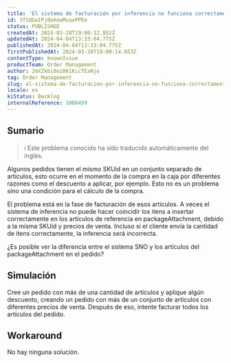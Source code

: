 ```yaml
---
title: 'El sistema de facturación por inferencia no funciona correctamente cuando hay el mismo SKUid en diferentes elementos de la matriz.'
id: 3fSQGwIPj0ekewMuaxPPEe
status: PUBLISHED
createdAt: 2024-03-28T19:00:12.852Z
updatedAt: 2024-04-04T13:33:04.775Z
publishedAt: 2024-04-04T13:33:04.775Z
firstPublishedAt: 2024-03-28T19:00:14.053Z
contentType: knownIssue
productTeam: Order Management
author: 2mXZkbi0oi061KicTExNjo
tag: Order Management
slug: el-sistema-de-facturacion-por-inferencia-no-funciona-correctamente-cuando-hay-el-mismo-skuid-en-diferentes-elementos-de-la-matriz
locale: es
kiStatus: Backlog
internalReference: 1008459
---
```


## Sumario

>ℹ️ Este problema conocido ha sido traducido automáticamente del inglés.


Algunos pedidos tienen el mismo SKUid en un conjunto separado de artículos, esto ocurre en el momento de la compra en la caja por diferentes razones como el descuento a aplicar, por ejemplo.
Esto no es un problema sino una condición para el cálculo de la compra.

El problema está en la fase de facturación de esos artículos. A veces el sistema de inferencia no puede hacer coincidir los itens a insertar correctamente en los artículos de referencia en packageAttachment, debido a la misma SKUid y precios de venta.
Incluso si el cliente envía la cantidad de itens correctamente, la inferencia será incorrecta.

¿Es posible ver la diferencia entre el sistema SNO y los artículos del packageAttachment en el pedido?



## Simulación


Cree un pedido con más de una cantidad de artículos y aplique algún descuento, creando un pedido con más de un conjunto de artículos con diferentes precios de venta. Después de eso, intente facturar todos los artículos del pedido.




## Workaround


No hay ninguna solución.





